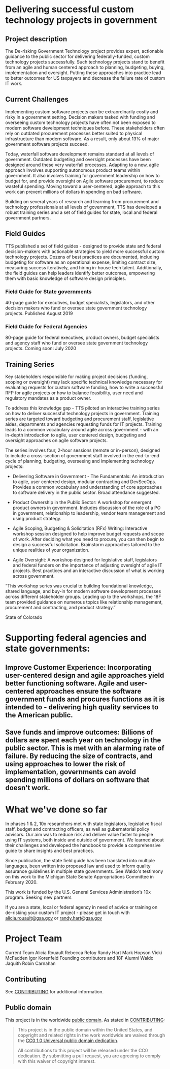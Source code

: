 # Delivering successful custom technology projects in government

## Project description
The De-risking Government Technology project provides expert, actionable guidance to the public sector for delivering federally-funded, custom technology projects successfully. Such technology projects stand to benefit from an agile and human centered approach to planning, budgeting, buying, implementation and oversight. Putting these approaches into practice lead to better outcomes for US taxpayers and decrease the failure rate of custom IT work.
 
## Current Challenges 
Implementing custom software projects can be extraordinarily costly and risky in a government setting. Decision makers tasked with funding and overseeing custom technology projects have often not been exposed to modern software development techniques before. These stakeholders often rely on outdated procurement processes better suited to physical infrastructure than modern software. As a result, only about 13% of major government software projects succeed.
 
Today, waterfall software development remains standard at all levels of government. Outdated budgeting and oversight processes have been designed around these very waterfall processes. Adapting to a new, agile approach involves supporting autonomous product teams within government. It also involves training for government leadership on how to budget for, and provide oversight on Agile software procurement, to reduce wasteful spending. Moving toward a user-centered, agile approach to this work can prevent millions of dollars in spending on bad software.
 
Building on several years of research and learning from procurement and technology professionals at all levels of government, TTS has developed a robust training series and a set of field guides for state, local and federal government partners.

## Field Guides 
TTS published a set of field guides - designed to provide state and federal decision-makers with actionable strategies to yield more successful custom technology projects. Dozens of best practices are documented, including budgeting for software as an operational expense, limiting contract size, measuring success iteratively, and hiring in-house tech talent. Additionally, the field guides can help leaders identify better outcomes, empowering them with basic knowledge of software design principles.
 
### Field Guide for State governments 
40-page guide for executives, budget specialists, legislators, and other decision makers who fund or oversee state government technology projects.
Published August 2019
 
### Field Guide for Federal Agencies 
80-page guide for federal executives, product owners, budget specialists and agency staff who fund or oversee state government technology projects.
Coming soon: July 2020 

## Training Series
Key stakeholders responsible for making project decisions (funding, scoping or oversight) may lack specific technical knowledge necessary for evaluating requests for custom software funding, how to write a successful RFP for agile projects or how to balance feasibility, user need and regulatory mandates as a product owner.

To address this knowledge gap - TTS piloted an interactive training series on how to deliver successful technology projects in government. Training series are targeted toward budgeting and procurement staff, legislative aides, departments and agencies requesting funds for IT projects. Training leads to a common vocabulary around agile across government - with an in-depth introduction to agile, user centered design, budgeting and oversight approaches on agile software projects. 
 
The series involves four, 2-hour sessions (remote or in-person), designed to include a cross-section of government staff involved in the end-to-end cycle of planning, budgeting, overseeing and implementing technology projects:
 
- Delivering Software in Government - The Fundamentals: An introduction to agile, user centered design, modular contracting and DevSecOps. Provides a common vocabulary and understanding of core approaches to software delivery in the public sector. Broad attendance suggested.

- Product Ownership in the Public Sector: A workshop for emergent product owners in government. Includes discussion of the role of a PO in government, relationship to leadership, vendor team management and using product strategy.

- Agile Scoping, Budgeting & Solicitation (RFx) Writing: Interactive workshop session designed to help improve budget requests and scope of work. After deciding what you need to procure, you can then begin to design a successful solicitation. Brainstorm approaches tailored to the unique realities of your organization.

- Agile Oversight: A workshop designed for legislative staff, legislators and federal funders on the importance of adjusting oversight of agile IT projects. Best practices and an interactive discussion of what is working across government.
 
“This workshop series was crucial to building foundational knowledge, shared language, and buy-in for modern software development processes across different stakeholder groups. Leading up to the workshops, the 18F team provided guidance on numerous topics like relationship management, procurement and contracting, and product strategy.”

State of Colorado 
 
# Supporting federal agencies and state governments:

## Improve Customer Experience: Incorporating user-centered design and agile approaches yield better functioning software. Agile and user-centered approaches ensure the software government funds and procures functions as it is intended to - delivering high quality services to the American public.
 
## Save funds and improve outcomes: Billions of dollars are spent each year on technology in the public sector. This is met with an alarming rate of failure. By reducing the size of contracts, and using approaches to lower the risk of implementation, governments can avoid spending millions of dollars on software that doesn't work.

# What we've done so far
In phases 1 & 2, 10x researchers met with state legislators, legislative fiscal staff, budget and contracting officers, as well as gubernatorial policy advisors. Our aim was to reduce risk and deliver value faster to people using IT systems, both inside and outside of government. We learned about their challenges and developed the handbook to provide a comprehensive guide to share insights and best practices.
 
Since publication, the state field guide has been translated into multiple languages, been written into proposed law and used to inform quality assurance guidelines in multiple state governments. See Waldo's testimony on this work to the Michigan State Senate Appropriations Committee in February 2020.

This work is funded by the U.S. General Services Administration’s 10x program.
Seeking new partners

If you are a state, local or federal agency in need of advice or training on de-risking your custom IT project - please get in touch with alicia.rouault@gsa.gov or randy.hart@gsa.gov 
 
# Project Team

Current Team 
Alicia Rouault
Rebecca Refoy
Randy Hart
Mark Hopson
Vicki McFadden 
Igor Korenfeld 
Founding contributors and 18F Alumni 
Waldo Jaquith
Robin Carnahan


## Contributing

See [CONTRIBUTING](CONTRIBUTING.md) for additional information.

## Public domain

This project is in the worldwide [public domain](LICENSE.md). As stated in [CONTRIBUTING](CONTRIBUTING.md):

> This project is in the public domain within the United States, and copyright
> and related rights in the work worldwide are waived through the [CC0 1.0
> Universal public domain dedication](https://creativecommons.org/publicdomain/zero/1.0/).
>
> All contributions to this project will be released under the CC0 dedication.
> By submitting a pull request, you are agreeing to comply with this waiver of
> copyright interest.
